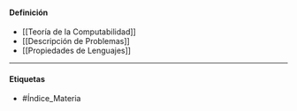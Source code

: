 #### Definición
- [[Teoría de la Computabilidad]]
- [[Descripción de Problemas]]
- [[Propiedades de Lenguajes]]
***
#### Etiquetas
- #Índice_Materia 